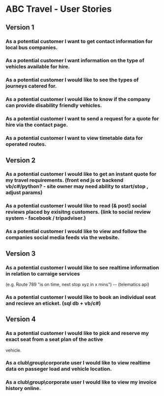 # ABC Travel - User Stories


## Version 1

### As a potential customer I want to get contact information for local bus companies.
### As a potential customer I want information on the type of vehicles available for hire.
### As a potential customer I would like to see the types of journeys catered for.
### As a potential customer I would like to know if the company can provide disability friendly vehicles.
### As a potential customer I want to send a request for a quote for hire via the contact page.
### As a potential customer I want to view timetable data for operated routes.

## Version 2
### As a potential customer I would like to get an instant quote for my travel requirements. (front end js or backend vb/c#/python? - site owner may need ability to start/stop , adjust params)
### As a potential customer I would like to read (& post) social reviews placed by exisitng customers. (link to social review system - facebook / tripadviser.)
### As a potential customer I would like to view and follow the companies social media feeds via the website.

## Version 3
### As a potential customer I would like to see realtime information in relation to carraige services
(e.g. Route 789 "is on time, next stop xyz in x mins") -- (telematics api)
### As a potential customer I would like to book an individual seat and recieve an eticket. (sql db + vb/c#)

## Version 4
### As a potential customer I would like to pick and reserve my exact seat from a seat plan of the active 
vehicle.
### As a club\group\corporate user I would like to view realtime data on passeger load and vehicle location.
### As a club\group\corporate user I would like to view my invoice history online.















